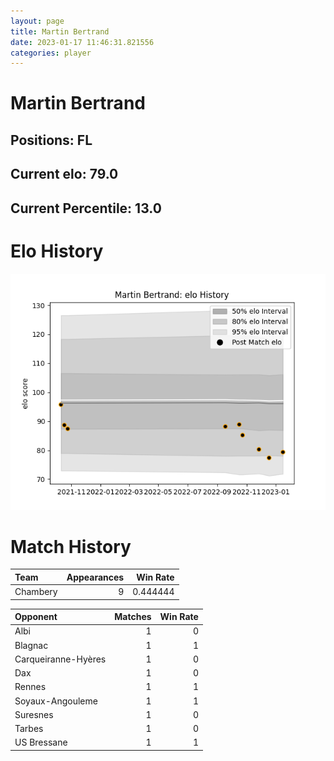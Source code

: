 ```yaml
---  
layout: page  
title: Martin Bertrand  
date: 2023-01-17 11:46:31.821556  
categories: player  
---
```

# Martin Bertrand

## Positions: FL

## Current elo: 79.0

## Current Percentile: 13.0

# Elo History


![elo history](history_MartinBertrand.png)
# Match History


| Team     |   Appearances |   Win Rate |
|:---------|--------------:|-----------:|
| Chambery |             9 |   0.444444 |

| Opponent            |   Matches |   Win Rate |
|:--------------------|----------:|-----------:|
| Albi                |         1 |          0 |
| Blagnac             |         1 |          1 |
| Carqueiranne-Hyères |         1 |          0 |
| Dax                 |         1 |          0 |
| Rennes              |         1 |          1 |
| Soyaux-Angouleme    |         1 |          1 |
| Suresnes            |         1 |          0 |
| Tarbes              |         1 |          0 |
| US Bressane         |         1 |          1 |